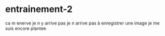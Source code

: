 # entrainement-2
ca m enerve je n y arrive pas
je n arrive pas à enregistrer une image
je me suis encore plantee
